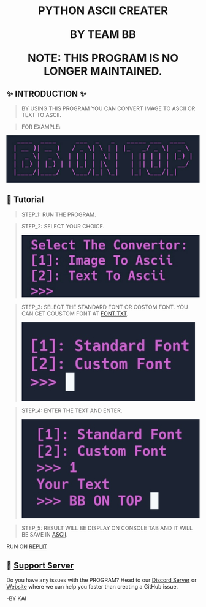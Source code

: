 <h1 align="center"><width="30px"> PYTHON ASCII CREATER


 BY TEAM BB

NOTE: THIS PROGRAM IS NO LONGER MAINTAINED.
</h1>

## ✨ INTRODUCTION ✨

> BY USING THIS PROGRAM YOU CAN CONVERT IMAGE TO ASCII OR TEXT TO ASCII.

> FOR EXAMPLE:
<div align="left"><img src="/images/zimage_1.png"></div>


## 📝 Tutorial
> STEP_1: RUN THE PROGRAM.

> STEP_2: SELECT YOUR CHOICE.
> <div align="left"><img src="/images/zimage_2.png"></div>

> STEP_3: SELECT THE STANDARD FONT OR COSTOM FONT.
YOU CAN GET COUSTOM FONT AT [FONT.TXT](/font.txt).<div align="left"><img src="/images/zimage_3.png"></div>

> STEP_4: ENTER THE TEXT AND ENTER.
> <div align="left"><img src="/images/zimage_4.png"></div>

> STEP_5: RESULT WILL BE DISPLAY ON CONSOLE TAB AND IT WILL BE SAVE IN [ASCII](/ascii).

RUN ON [REPLIT](https://replit.com/@KAI-GAMINGGAMIN/DISCORD-TOKEN-CHECKER-BY-BB)


## 🔴 [Support Server](https://discord.gg/BB7)

Do you have any issues with the PROGRAM? Head to our [Discord Server](https://discord.gg/BB7) or [Website](blackblood.com) where we can help you faster than creating a GitHub issue.

-BY KAI
